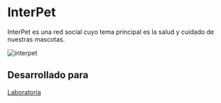 # InterPet

InterPet es una red social cuyo tema principal es la salud y cuidado de nuestras mascotas.

![interpet](https://user-images.githubusercontent.com/39274737/47269760-bf598500-d538-11e8-84a6-59b27b0df3f1.PNG)

## Desarrollado para 
[Laboratoria](http://www.laboratoria.la/)